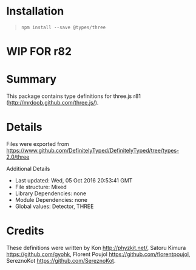 # Installation
> `npm install --save @types/three`

# WIP FOR r82

# Summary
This package contains type definitions for three.js r81 (http://mrdoob.github.com/three.js/).

# Details
Files were exported from https://www.github.com/DefinitelyTyped/DefinitelyTyped/tree/types-2.0/three

Additional Details
 * Last updated: Wed, 05 Oct 2016 20:53:41 GMT
 * File structure: Mixed
 * Library Dependencies: none
 * Module Dependencies: none
 * Global values: Detector, THREE

# Credits
These definitions were written by Kon <http://phyzkit.net/>, Satoru Kimura <https://github.com/gyohk>, Florent Poujol <https://github.com/florentpoujol>, SereznoKot <https://github.com/SereznoKot>.
